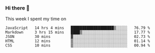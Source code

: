 ### Hi there 👋

<!--
**qiruohan/qiruohan** is a ✨ _special_ ✨ repository because its `README.md` (this file) appears on your GitHub profile.

Here are some ideas to get you started:

- 🔭 I’m currently working on ...
- 🌱 I’m currently learning ...
- 👯 I’m looking to collaborate on ...
- 🤔 I’m looking for help with ...
- 💬 Ask me about ...
- 📫 How to reach me: ...
- 😄 Pronouns: ...
- ⚡ Fun fact: ...
-->

This week I spent my time on 
<!--START_SECTION:waka-->
```text
JavaScript   14 hrs 4 mins   ███████████████████▒░░░░░   76.79 % 
Markdown     3 hrs 15 mins   ████▒░░░░░░░░░░░░░░░░░░░░   17.77 % 
JSON         30 mins         ▓░░░░░░░░░░░░░░░░░░░░░░░░   02.73 % 
HTML         12 mins         ▒░░░░░░░░░░░░░░░░░░░░░░░░   01.14 % 
CSS          10 mins         ▒░░░░░░░░░░░░░░░░░░░░░░░░   00.94 % 
```
<!--END_SECTION:waka-->
